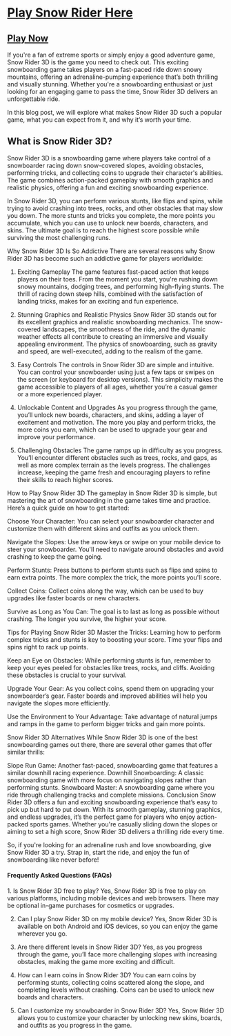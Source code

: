 <h1><a href="https://monkeymart.co/snow-rider-unblocked/" target="_blank">Play Snow Rider Here</a></h1>
<h2><a href="https://monkeymart.co/snow-rider-unblocked/" target="_blank">Play Now</a></h2>

If you're a fan of extreme sports or simply enjoy a good adventure game, Snow Rider 3D is the game you need to check out. This exciting snowboarding game takes players on a fast-paced ride down snowy mountains, offering an adrenaline-pumping experience that’s both thrilling and visually stunning. Whether you're a snowboarding enthusiast or just looking for an engaging game to pass the time, Snow Rider 3D delivers an unforgettable ride.

In this blog post, we will explore what makes Snow Rider 3D such a popular game, what you can expect from it, and why it’s worth your time.

<h2>What is Snow Rider 3D?</h2>
Snow Rider 3D is a snowboarding game where players take control of a snowboarder racing down snow-covered slopes, avoiding obstacles, performing tricks, and collecting coins to upgrade their character's abilities. The game combines action-packed gameplay with smooth graphics and realistic physics, offering a fun and exciting snowboarding experience.

In Snow Rider 3D, you can perform various stunts, like flips and spins, while trying to avoid crashing into trees, rocks, and other obstacles that may slow you down. The more stunts and tricks you complete, the more points you accumulate, which you can use to unlock new boards, characters, and skins. The ultimate goal is to reach the highest score possible while surviving the most challenging runs.

Why Snow Rider 3D Is So Addictive
There are several reasons why Snow Rider 3D has become such an addictive game for players worldwide:

1. Exciting Gameplay
The game features fast-paced action that keeps players on their toes. From the moment you start, you're rushing down snowy mountains, dodging trees, and performing high-flying stunts. The thrill of racing down steep hills, combined with the satisfaction of landing tricks, makes for an exciting and fun experience.

2. Stunning Graphics and Realistic Physics
Snow Rider 3D stands out for its excellent graphics and realistic snowboarding mechanics. The snow-covered landscapes, the smoothness of the ride, and the dynamic weather effects all contribute to creating an immersive and visually appealing environment. The physics of snowboarding, such as gravity and speed, are well-executed, adding to the realism of the game.

3. Easy Controls
The controls in Snow Rider 3D are simple and intuitive. You can control your snowboarder using just a few taps or swipes on the screen (or keyboard for desktop versions). This simplicity makes the game accessible to players of all ages, whether you’re a casual gamer or a more experienced player.

4. Unlockable Content and Upgrades
As you progress through the game, you’ll unlock new boards, characters, and skins, adding a layer of excitement and motivation. The more you play and perform tricks, the more coins you earn, which can be used to upgrade your gear and improve your performance.

5. Challenging Obstacles
The game ramps up in difficulty as you progress. You’ll encounter different obstacles such as trees, rocks, and gaps, as well as more complex terrain as the levels progress. The challenges increase, keeping the game fresh and encouraging players to refine their skills to reach higher scores.

How to Play Snow Rider 3D
The gameplay in Snow Rider 3D is simple, but mastering the art of snowboarding in the game takes time and practice. Here’s a quick guide on how to get started:

Choose Your Character: You can select your snowboarder character and customize them with different skins and outfits as you unlock them.

Navigate the Slopes: Use the arrow keys or swipe on your mobile device to steer your snowboarder. You'll need to navigate around obstacles and avoid crashing to keep the game going.

Perform Stunts: Press buttons to perform stunts such as flips and spins to earn extra points. The more complex the trick, the more points you'll score.

Collect Coins: Collect coins along the way, which can be used to buy upgrades like faster boards or new characters.

Survive as Long as You Can: The goal is to last as long as possible without crashing. The longer you survive, the higher your score.

Tips for Playing Snow Rider 3D
Master the Tricks: Learning how to perform complex tricks and stunts is key to boosting your score. Time your flips and spins right to rack up points.

Keep an Eye on Obstacles: While performing stunts is fun, remember to keep your eyes peeled for obstacles like trees, rocks, and cliffs. Avoiding these obstacles is crucial to your survival.

Upgrade Your Gear: As you collect coins, spend them on upgrading your snowboarder’s gear. Faster boards and improved abilities will help you navigate the slopes more efficiently.

Use the Environment to Your Advantage: Take advantage of natural jumps and ramps in the game to perform bigger tricks and gain more points.

Snow Rider 3D Alternatives
While Snow Rider 3D is one of the best snowboarding games out there, there are several other games that offer similar thrills:

Slope Run Game: Another fast-paced, snowboarding game that features a similar downhill racing experience.
Downhill Snowboarding: A classic snowboarding game with more focus on navigating slopes rather than performing stunts.
Snowboard Master: A snowboarding game where you ride through challenging tracks and complete missions.
Conclusion
Snow Rider 3D offers a fun and exciting snowboarding experience that’s easy to pick up but hard to put down. With its smooth gameplay, stunning graphics, and endless upgrades, it’s the perfect game for players who enjoy action-packed sports games. Whether you're casually sliding down the slopes or aiming to set a high score, Snow Rider 3D delivers a thrilling ride every time.

So, if you're looking for an adrenaline rush and love snowboarding, give Snow Rider 3D a try. Strap in, start the ride, and enjoy the fun of snowboarding like never before!

<h4>Frequently Asked Questions (FAQs)</h4>
1. Is Snow Rider 3D free to play?
Yes, Snow Rider 3D is free to play on various platforms, including mobile devices and web browsers. There may be optional in-game purchases for cosmetics or upgrades.

2. Can I play Snow Rider 3D on my mobile device?
Yes, Snow Rider 3D is available on both Android and iOS devices, so you can enjoy the game wherever you go.

3. Are there different levels in Snow Rider 3D?
Yes, as you progress through the game, you’ll face more challenging slopes with increasing obstacles, making the game more exciting and difficult.

4. How can I earn coins in Snow Rider 3D?
You can earn coins by performing stunts, collecting coins scattered along the slope, and completing levels without crashing. Coins can be used to unlock new boards and characters.

5. Can I customize my snowboarder in Snow Rider 3D?
Yes, Snow Rider 3D allows you to customize your character by unlocking new skins, boards, and outfits as you progress in the game.
